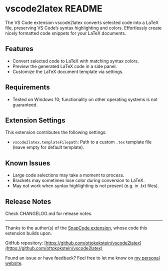 # vscode2latex README

The VS Code extension vscode2latex converts selected code into a LaTeX file, preserving VS Code’s syntax highlighting and colors. Effortlessly create nicely formatted code snippets for your LaTeX documents.

## Features

- Convert selected code to LaTeX with matching syntax colors.
- Preview the generated LaTeX code in a side panel.
- Customize the LaTeX document template via settings.

## Requirements

- Tested on Windows 10; functionality on other operating systems is not guaranteed.

## Extension Settings

This extension contributes the following settings:

- `vscode2latex.templateFilepath`: Path to a custom `.tex` template file (leave empty for default template).

## Known Issues

- Large code selections may take a moment to process.
- Brackets may sometimes lose color during conversion to LaTeX.
- May not work when syntax highlighting is not present (e.g. in .txt files).

## Release Notes

Check CHANGELOG.md for release notes.

---

Thanks to the author(s) of the [SnapCode extension](https://github.com/kufii/CodeSnap), whose code this extension builds upon.

GitHub repository: [https://github.com/ottokokstein/vscode2latex](https://github.com/ottokokstein/vscode2latex)

Found an issue or have feedback? Feel free to let me know on [my personal website](https://ottokokstein.github.io).
